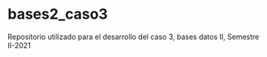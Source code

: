# bases2_caso3
Repositorio utilizado para el desarrollo del caso 3, bases datos II, Semestre II-2021
